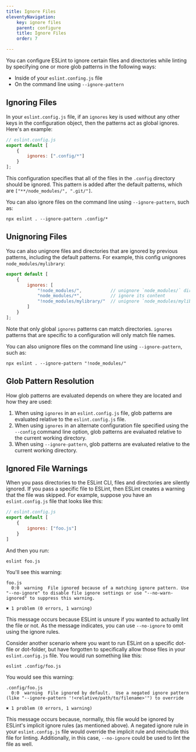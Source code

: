 ```yaml
---
title: Ignore Files
eleventyNavigation:
    key: ignore files
    parent: configure
    title: Ignore Files
    order: 7

---
```


You can configure ESLint to ignore certain files and directories while linting by specifying one or more glob patterns in the following ways:

* Inside of your `eslint.confing.js` file
* On the command line using `--ignore-pattern`

## Ignoring Files

In your `eslint.config.js` file, if an `ignores` key is used without any other keys in the configuration object, then the patterns act as global ignores. Here's an example:

```js
// eslint.config.js
export default [
    {
        ignores: [".config/*"]
    }
];
```

This configuration specifies that all of the files in the `.config` directory should be ignored. This pattern is added after the default patterns, which are `["**/node_modules/", ".git/"]`.

You can also ignore files on the command line using `--ignore-pattern`, such as:

```shell
npx eslint . --ignore-pattern .config/*
```

## Unignoring Files

You can also unignore files and directories that are ignored by previous patterns, including the default patterns. For example, this config unignores `node_modules/mylibrary`:

```js
export default [
    {
        ignores: [
            "!node_modules/",           // unignore `node_modules/` directory
            "node_modules/*",           // ignore its content
            "!node_modules/mylibrary/"  // unignore `node_modules/mylibrary` directory
        ]
    }
];
```

Note that only global `ignores` patterns can match directories.
`ignores` patterns that are specific to a configuration will only match file names.

You can also unignore files on the command line using `--ignore-pattern`, such as:

```shell
npx eslint . --ignore-pattern "!node_modules/"
```

## Glob Pattern Resolution

How glob patterns are evaluated depends on where they are located and how they are used:

1. When using `ignores` in an `eslint.config.js` file, glob patterns are evaluated relative to the `eslint.config.js` file.
1. When using `ignores` in an alternate configuration file specified using the `--config` command line option, glob patterns are evaluated relative to the current working directory.
1. When using `--ignore-pattern`, glob patterns are evaluated relative to the current working directory.

## Ignored File Warnings

When you pass directories to the ESLint CLI, files and directories are silently ignored. If you pass a specific file to ESLint, then ESLint creates a warning that the file was skipped. For example, suppose you have an `eslint.config.js` file that looks like this:

```js
// eslint.config.js
export default [
    {
        ignores: ["foo.js"]
    }
]
```

And then you run:

```shell
eslint foo.js
```

You'll see this warning:

```text
foo.js
  0:0  warning  File ignored because of a matching ignore pattern. Use "--no-ignore" to disable file ignore settings or use "--no-warn-ignored" to suppress this warning.

✖ 1 problem (0 errors, 1 warning)
```

This message occurs because ESLint is unsure if you wanted to actually lint the file or not. As the message indicates, you can use `--no-ignore` to omit using the ignore rules.

Consider another scenario where you want to run ESLint on a specific dot-file or dot-folder, but have forgotten to specifically allow those files in your `eslint.config.js` file. You would run something like this:

```shell
eslint .config/foo.js
```

You would see this warning:

```text
.config/foo.js
  0:0  warning  File ignored by default.  Use a negated ignore pattern (like "--ignore-pattern '!<relative/path/to/filename>'") to override

✖ 1 problem (0 errors, 1 warning)
```

This message occurs because, normally, this file would be ignored by ESLint's implicit ignore rules (as mentioned above). A negated ignore rule in your `eslint.config.js` file would override the implicit rule and reinclude this file for linting. Additionally, in this case, `--no-ignore` could be used to lint the file as well.
